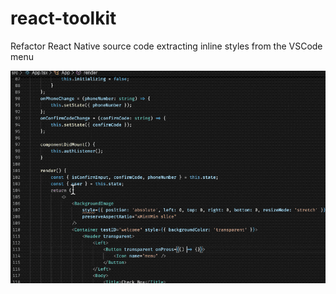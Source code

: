 # react-toolkit

Refactor React Native source code extracting inline styles from the VSCode menu

![demo](assets/demo.gif)
